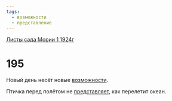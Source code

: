 ```yaml
---
tags:
  - возможности
  - представление
---
```


[Листы сада Мории 1 1924г](/agni/1924)

# 195
Новый день несёт новые [возможности](/tag/#возможности).   

Птичка перед полётом не [представляет](/tag/#представление), как перелетит океан.   

